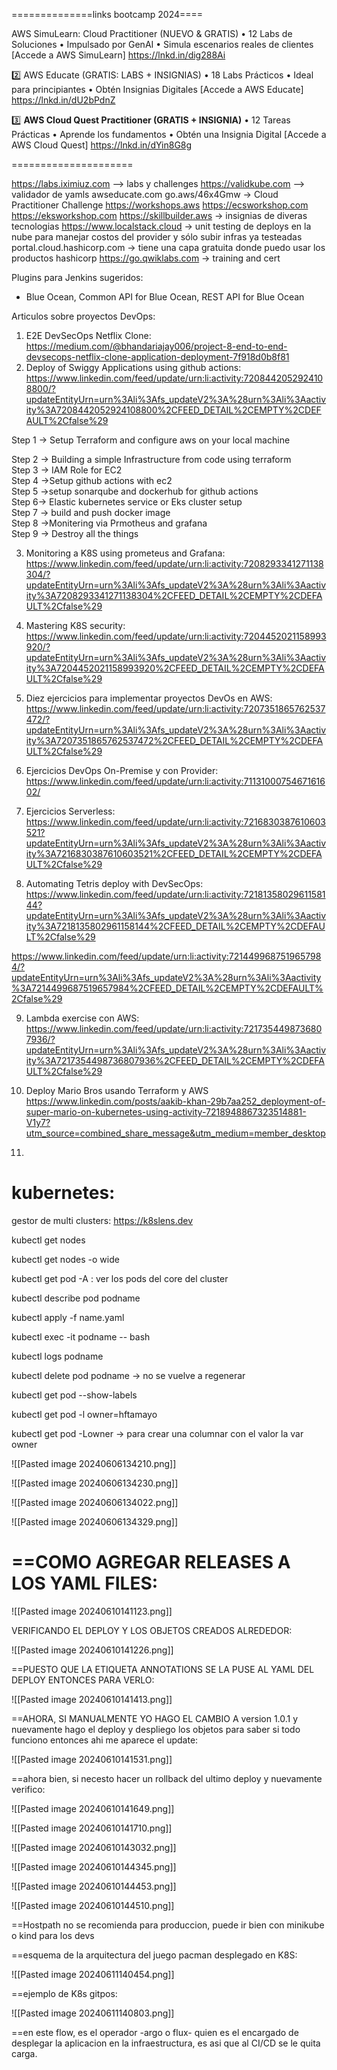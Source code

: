 
==============links bootcamp 2024====

AWS SimuLearn: Cloud Practitioner (NUEVO & GRATIS)
• 12 Labs de Soluciones
• Impulsado por GenAI
• Simula escenarios reales de clientes
[Accede a AWS SimuLearn] https://lnkd.in/dig288Ai

2️⃣ AWS Educate (GRATIS: LABS + INSIGNIAS)
• 18 Labs Prácticos
• Ideal para principiantes
• Obtén Insignias Digitales
[Accede a AWS Educate] https://lnkd.in/dU2bPdnZ

3️⃣ **AWS Cloud Quest Practitioner (GRATIS + INSIGNIA)**
• 12 Tareas Prácticas
• Aprende los fundamentos
• Obtén una Insignia Digital
[Accede a AWS Cloud Quest] https://lnkd.in/dYin8G8g

=====================

https://labs.iximiuz.com --> labs y challenges
https://validkube.com  --> validador de yamls
awseducate.com
go.aws/46x4Gmw -> Cloud Practitioner Challenge
https://workshops.aws
https://ecsworkshop.com
https://eksworkshop.com
https://skillbuilder.aws -> insignias de diveras tecnologias
https://www.localstack.cloud -> unit testing de deploys en la nube para manejar costos del provider y sólo subir infras ya testeadas
portal.cloud.hashicorp.com  -> tiene una capa gratuita donde puedo usar los productos hashicorp
https://go.qwiklabs.com -> training and cert

Plugins para Jenkins sugeridos:
- Blue Ocean, Common API for Blue Ocean, REST API for Blue Ocean

Articulos sobre proyectos DevOps:

1. E2E DevSecOps Netflix Clone: https://medium.com/@bhandariajay006/project-8-end-to-end-devsecops-netflix-clone-application-deployment-7f918d0b8f81
2. Deploy of Swiggy Applications using github actions: 
https://www.linkedin.com/feed/update/urn:li:activity:7208442052924108800/?updateEntityUrn=urn%3Ali%3Afs_updateV2%3A%28urn%3Ali%3Aactivity%3A7208442052924108800%2CFEED_DETAIL%2CEMPTY%2CDEFAULT%2Cfalse%29

Step 1 → Setup Terraform and configure aws on your local machine  
  
Step 2 → Building a simple Infrastructure from code using terraform  
Step 3 → IAM Role for EC2  
Step 4 →Setup github actions with ec2  
Step 5 →setup sonarqube and dockerhub for github actions  
Step 6→ Elastic kubernetes service or Eks cluster setup  
Step 7 → build and push docker image  
Step 8 →Monitering via Prmotheus and grafana  
Step 9 → Destroy all the things

3. Monitoring a K8S using prometeus and Grafana:
https://www.linkedin.com/feed/update/urn:li:activity:7208293341271138304/?updateEntityUrn=urn%3Ali%3Afs_updateV2%3A%28urn%3Ali%3Aactivity%3A7208293341271138304%2CFEED_DETAIL%2CEMPTY%2CDEFAULT%2Cfalse%29

4. Mastering K8S security: 
https://www.linkedin.com/feed/update/urn:li:activity:7204452021158993920/?updateEntityUrn=urn%3Ali%3Afs_updateV2%3A%28urn%3Ali%3Aactivity%3A7204452021158993920%2CFEED_DETAIL%2CEMPTY%2CDEFAULT%2Cfalse%29

5. Diez ejercicios para implementar proyectos DevOs en AWS:
https://www.linkedin.com/feed/update/urn:li:activity:7207351865762537472/?updateEntityUrn=urn%3Ali%3Afs_updateV2%3A%28urn%3Ali%3Aactivity%3A7207351865762537472%2CFEED_DETAIL%2CEMPTY%2CDEFAULT%2Cfalse%29

6. Ejercicios DevOps On-Premise y con Provider:
https://www.linkedin.com/feed/update/urn:li:activity:7113100075467161602/


7. Ejercicios Serverless:
https://www.linkedin.com/feed/update/urn:li:activity:7216830387610603521?updateEntityUrn=urn%3Ali%3Afs_updateV2%3A%28urn%3Ali%3Aactivity%3A7216830387610603521%2CFEED_DETAIL%2CEMPTY%2CDEFAULT%2Cfalse%29

8. Automating Tetris deploy with DevSecOps:
https://www.linkedin.com/feed/update/urn:li:activity:7218135802961158144?updateEntityUrn=urn%3Ali%3Afs_updateV2%3A%28urn%3Ali%3Aactivity%3A7218135802961158144%2CFEED_DETAIL%2CEMPTY%2CDEFAULT%2Cfalse%29

https://www.linkedin.com/feed/update/urn:li:activity:7214499687519657984/?updateEntityUrn=urn%3Ali%3Afs_updateV2%3A%28urn%3Ali%3Aactivity%3A7214499687519657984%2CFEED_DETAIL%2CEMPTY%2CDEFAULT%2Cfalse%29

9. Lambda exercise con AWS:
https://www.linkedin.com/feed/update/urn:li:activity:7217354498736807936/?updateEntityUrn=urn%3Ali%3Afs_updateV2%3A%28urn%3Ali%3Aactivity%3A7217354498736807936%2CFEED_DETAIL%2CEMPTY%2CDEFAULT%2Cfalse%29

10. Deploy Mario Bros usando Terraform y AWS
https://www.linkedin.com/posts/aakib-khan-29b7aa252_deployment-of-super-mario-on-kubernetes-using-activity-7218948867323514881-V1y7?utm_source=combined_share_message&utm_medium=member_desktop

11. 


kubernetes:
=

gestor de multi clusters: https://k8slens.dev


kubectl get nodes

kubectl get nodes -o wide

kubectl get pod -A : ver los pods del core del cluster

kubectl describe pod podname

kubectl apply -f name.yaml

kubectl exec -it podname -- bash

kubectl logs podname

kubectl delete pod podname -> no se vuelve a regenerar

kubectl get pod --show-labels

kubectl get pod -l owner=hftamayo

kubectl get pod -Lowner -> para crear una columnar con el valor la var owner

![[Pasted image 20240606134210.png]]

![[Pasted image 20240606134230.png]]

![[Pasted image 20240606134022.png]]

![[Pasted image 20240606134329.png]]

==COMO AGREGAR RELEASES A LOS YAML FILES:
=

![[Pasted image 20240610141123.png]]

VERIFICANDO EL DEPLOY Y LOS OBJETOS CREADOS ALREDEDOR:

![[Pasted image 20240610141226.png]]

==PUESTO QUE LA ETIQUETA ANNOTATIONS SE LA PUSE AL YAML DEL DEPLOY ENTONCES PARA VERLO:

![[Pasted image 20240610141413.png]]

==AHORA, SI MANUALMENTE YO HAGO EL CAMBIO A version 1.0.1 y nuevamente hago el deploy y despliego los objetos para saber si todo funciono entonces ahi me aparece el update:

![[Pasted image 20240610141531.png]]

==ahora bien, si necesto hacer un rollback del ultimo deploy y nuevamente verifico:

![[Pasted image 20240610141649.png]]

![[Pasted image 20240610141710.png]]


![[Pasted image 20240610143032.png]]

![[Pasted image 20240610144345.png]]

![[Pasted image 20240610144453.png]]

![[Pasted image 20240610144510.png]]

==Hostpath no se recomienda para produccion, puede ir bien con minikube o kind para los devs


==esquema de la arquitectura del juego pacman desplegado en K8S:

![[Pasted image 20240611140454.png]]


==ejemplo de K8s gitpos:

![[Pasted image 20240611140803.png]]

==en este flow, es el operador -argo o flux- quien es el encargado de desplegar la aplicacion en la infraestructura, es asi que al CI/CD se le quita carga.

